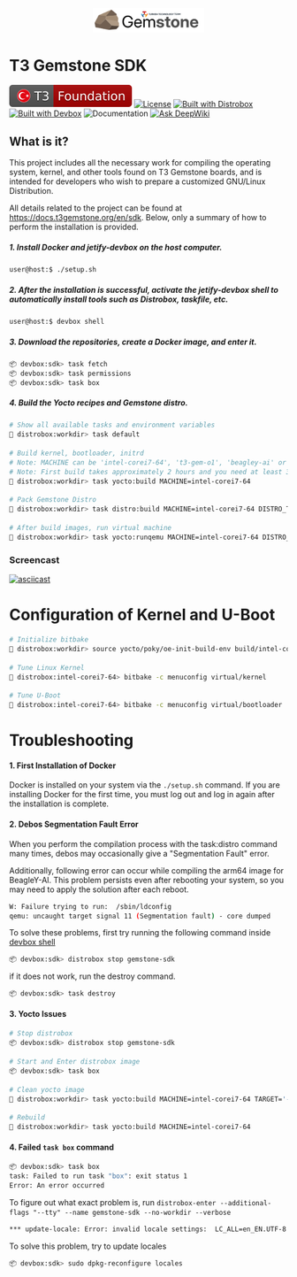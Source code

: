 <p align="center">
    <picture>
        <source media="(prefers-color-scheme: dark)" srcset=".meta/logo-dark.png" width="40%" />
        <source media="(prefers-color-scheme: light)" srcset=".meta/logo-light.png" width="40%" />
        <img alt="T3 Foundation" src=".meta/logo-light.png" width="40%" />
    </picture>
</p>

# T3 Gemstone SDK

 [![T3 Foundation](./.meta/t3-foundation.svg)](https://www.t3vakfi.org/en) [![License](https://img.shields.io/badge/License-Apache_2.0-blue.svg)](https://opensource.org/licenses/Apache-2.0) [![Built with Distrobox](https://img.shields.io/badge/Built_with-distrobox-red)](https://github.com/89luca89/distrobox) [![Built with Devbox](https://www.jetify.com/img/devbox/shield_galaxy.svg)](https://www.jetify.com/devbox/docs/contributor-quickstart/) ![Documentation](https://img.shields.io/badge/Documentation-gray?style=flat&logo=Mintlify&link=https%3A%2F%2Fdocs.t3gemstone.org%2F)
[![Ask DeepWiki](https://deepwiki.com/badge.svg)](https://deepwiki.com/t3gemstone/sdk)

## What is it?

This project includes all the necessary work for compiling the operating system, kernel, and other tools found on T3 Gemstone boards, and is intended for developers who wish to prepare a customized GNU/Linux Distribution.

All details related to the project can be found at https://docs.t3gemstone.org/en/sdk. Below, only a summary of how to perform the installation is provided.

##### 1. Install Docker and jetify-devbox on the host computer.

```bash
user@host:$ ./setup.sh
```

<a name="section-ii"></a>
##### 2. After the installation is successful, activate the jetify-devbox shell to automatically install tools such as Distrobox, taskfile, etc.

```bash
user@host:$ devbox shell
```

##### 3. Download the repositories, create a Docker image, and enter it.

```bash
📦 devbox:sdk> task fetch
📦 devbox:sdk> task permissions
📦 devbox:sdk> task box
```

##### 4. Build the Yocto recipes and Gemstone distro.

```bash
# Show all available tasks and environment variables
🚀 distrobox:workdir> task default

# Build kernel, bootloader, initrd
# Note: MACHINE can be 'intel-corei7-64', 't3-gem-o1', 'beagley-ai' or 'qemuarm64'
# Note: First build takes approximately 2 hours and you need at least 32GB empty disk space
🚀 distrobox:workdir> task yocto:build MACHINE=intel-corei7-64

# Pack Gemstone Distro
🚀 distrobox:workdir> task distro:build MACHINE=intel-corei7-64 DISTRO_TYPE=desktop DISTRO_BASE=ubuntu DISTRO_SUITE=jammy IMG_SIZE=16G

# After build images, run virtual machine
🚀 distrobox:workdir> task yocto:runqemu MACHINE=intel-corei7-64 DISTRO_TYPE=desktop DISTRO_BASE=ubuntu DISTRO_SUITE=jammy WORKDIR=$PWD
```

### Screencast

[![asciicast](https://asciinema.org/a/KDwPPlCV2wxzpwDB4sLseW2X9.svg)](https://asciinema.org/a/KDwPPlCV2wxzpwDB4sLseW2X9)

# Configuration of Kernel and U-Boot

```bash
# Initialize bitbake
🚀 distrobox:workdir> source yocto/poky/oe-init-build-env build/intel-corei7-64

# Tune Linux Kernel
🚀 distrobox:intel-corei7-64> bitbake -c menuconfig virtual/kernel

# Tune U-Boot
🚀 distrobox:intel-corei7-64> bitbake -c menuconfig virtual/bootloader
```

# Troubleshooting

#### 1. First Installation of Docker

Docker is installed on your system via the `./setup.sh` command. If you are installing Docker for the first time, you must log out and log in again after the installation is complete.

#### 2. Debos Segmentation Fault Error

When you perform the compilation process with the task:distro command many times, debos may occasionally give a "Segmentation Fault" error. 

Additionally, following error can occur while compiling the arm64 image for BeagleY-AI. This problem persists even after rebooting your system, so you may need to apply the solution after each reboot.

```sh
W: Failure trying to run:  /sbin/ldconfig
qemu: uncaught target signal 11 (Segmentation fault) - core dumped
```

To solve these problems, first try running the following command inside [devbox shell](#section-ii)

```bash
📦 devbox:sdk> distrobox stop gemstone-sdk
```

if it does not work, run the destroy command.

```bash
📦 devbox:sdk> task destroy
```

#### 3. Yocto Issues

```bash
# Stop distrobox
📦 devbox:sdk> distrobox stop gemstone-sdk

# Start and Enter distrobox image
📦 devbox:sdk> task box

# Clean yocto image
🚀 distrobox:workdir> task yocto:build MACHINE=intel-corei7-64 TARGET='-c clean -c cleansstate gemstone-image-rd virtual/kernel'

# Rebuild
🚀 distrobox:workdir> task yocto:build MACHINE=intel-corei7-64
```

#### 4. Failed `task box` command

```sh
📦 devbox:sdk> task box
task: Failed to run task "box": exit status 1
Error: An error occurred
```

To figure out what exact problem is, run `distrobox-enter --additional-flags "--tty" --name gemstone-sdk --no-workdir --verbose`

```sh
*** update-locale: Error: invalid locale settings:  LC_ALL=en_EN.UTF-8 LANG=en_EN.UTF-8
```

To solve this problem, try to update locales

```bash
📦 devbox:sdk> sudo dpkg-reconfigure locales 
```
